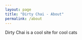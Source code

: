 ```yaml
---
layout: page
title: "Dirty Chai - About"
permalink: /about
---
```


Dirty Chai is a cool site for cool cats
